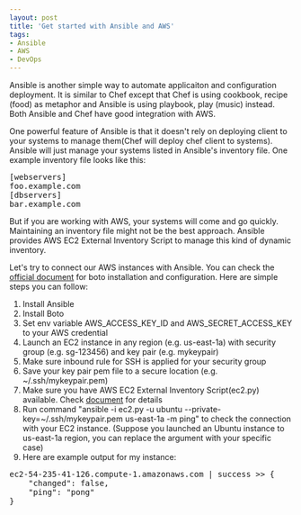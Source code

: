 ```yaml
---
layout: post
title: 'Get started with Ansible and AWS'
tags: 
- Ansible
- AWS
- DevOps
---
```

Ansible is another simple way to automate applicaiton and configuration deployment. It is similar to Chef except that Chef is using cookbook, recipe (food) as metaphor and Ansible is using playbook, play (music) instead. Both Ansible and Chef have good integration with AWS.

One powerful feature of Ansible is that it doesn't rely on deploying client to your systems to manage them(Chef will deploy chef client to systems). Ansible will just manage your systems listed in Ansible's inventory file. One example inventory file looks like this:

<pre>
[webservers]
foo.example.com
[dbservers]
bar.example.com
</pre>

But if you are working with AWS, your systems will come and go quickly. Maintaining an inventory file might not be the best approach. Ansible provides AWS EC2 External Inventory Script to manage this kind of dynamic inventory.

Let's try to connect our AWS instances with Ansible. You can check the [official document](http://www.ansibleworks.com/docs/guide_aws.html) for boto installation and configuration. Here are simple steps you can follow:
1. Install Ansible
2. Install Boto
3. Set env variable AWS_ACCESS_KEY_ID and AWS_SECRET_ACCESS_KEY to your AWS credential
4. Launch an EC2 instance in any region (e.g. us-east-1a) with security group (e.g. sg-123456) and key pair (e.g. mykeypair)
5. Make sure inbound rule for SSH is applied for your security group
6. Save your key pair pem file to a secure location (e.g. ~/.ssh/mykeypair.pem)
7. Make sure you have AWS EC2 External Inventory Script(ec2.py) available. Check [document](http://www.ansibleworks.com/docs/intro_dynamic_inventory.html#example-aws-ec2-external-inventory-script) for details
8. Run command "ansible -i ec2.py -u ubuntu --private-key=~/.ssh/mykeypair.pem us-east-1a -m ping" to check the connection with your EC2 instance. (Suppose you launched an Ubuntu instance to us-east-1a region, you can replace the argument with your specific case)
9. Here are example output for my instance:
<pre>
ec2-54-235-41-126.compute-1.amazonaws.com | success >> {
    "changed": false,
    "ping": "pong"
} 
</pre>